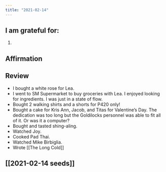 ```yaml
---
title: "2021-02-14"
---
```

## I am grateful for:
1. 

## Affirmation

## Review

- I bought a white rose for Lea.
- I went to SM Supermarket to buy groceries with Lea. I enjoyed looking for ingredients. I was just in a state of flow.
- Bought 2 walking shirts and a shorts for P420 only!
- Bought a cake for Kris Ann, Jacob, and Titas for Valentine’s Day. The dedication was too long but the Goldilocks personnel was able to fit all of it. Or was it a computer?
- Bought and tasted shing-aling.
- Watched Joy.
- Cooked Pad Thai.
- Watched Mike Birbiglia.
- Wrote [[The Long Cold]]

## [[2021-02-14 seeds]]



